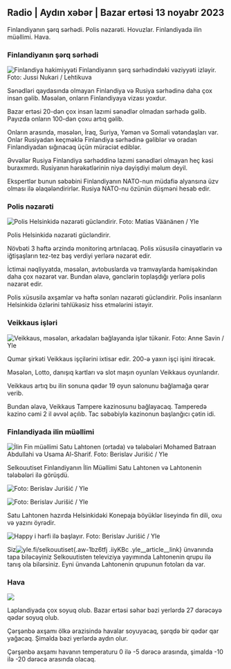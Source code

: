 ## Radio \| Aydın xəbər \| Bazar ertəsi 13 noyabr 2023

Finlandiyanın şərq sərhədi. Polis nəzarəti. Hovuzlar. Finlandiyada ilin müəllimi. Hava.

### Finlandiyanın şərq sərhədi

![Finlandiya hakimiyyəti Finlandiyanın şərq sərhədindəki vəziyyəti izləyir. Foto: Jussi Nukari / Lehtikuva](https://images.cdn.yle.fi/image/upload/c_crop,h_2880,w_5120,x_0,y_171/ar_1.777777777777777,c_fill,g_faces/610h,q_auto:eco/f_auto/fl_lossy/v1699859472/39-11996406551cb5a3d93a)

Sənədləri qaydasında olmayan Finlandiya və Rusiya sərhədinə daha çox insan gəlib. Məsələn, onların Finlandiyaya vizası yoxdur.

Bazar ertəsi 20-dən çox insan lazımi sənədlər olmadan sərhədə gəlib. Payızda onların 100-dən çoxu artıq gəlib.

Onların arasında, məsələn, İraq, Suriya, Yəmən və Somali vətəndaşları var. Onlar Rusiyadan keçməklə Finlandiya sərhədinə gəliblər və oradan Finlandiyadan sığınacaq üçün müraciət ediblər.

Əvvəllər Rusiya Finlandiya sərhəddinə lazımi sənədləri olmayan heç kəsi buraxmırdı. Rusiyanın hərəkətlərinin niyə dəyişdiyi məlum deyil.

Ekspertlər bunun səbəbini Finlandiyanın NATO-nun müdafiə alyansına üzv olması ilə əlaqələndirirlər. Rusiya NATO-nu özünün düşməni hesab edir.

### Polis nəzarəti

![Polis Helsinkidə nəzarəti gücləndirir. Foto: Matias Väänänen / Yle](https://images.cdn.yle.fi/image/upload/c_crop,h_2889,w_5148,x_0,y_107/ar_1.777777777777777,c_fill,g_faces/610d,q_auto:eco/f_auto/fl_lossy/v1697807957/39-11771286512a4e83c1e1)

Polis Helsinkidə nəzarəti gücləndirir.

Növbəti 3 həftə ərzində monitorinq artırılacaq. Polis xüsusilə cinayətlərin və iğtişaşların tez-tez baş verdiyi yerlərə nəzarət edir.

İctimai nəqliyyatda, məsələn, avtobuslarda və tramvaylarda həmişəkindən daha çox nəzarət var. Bundan əlavə, gənclərin toplaşdığı yerlərə polis nəzarət edir.

Polis xüsusilə axşamlar və həftə sonları nəzarəti gücləndirir. Polis insanların Helsinkidə özlərini təhlükəsiz hiss etmələrini istəyir.

### Veikkaus işləri

![Veikkaus, məsələn, arkadaları bağlayanda işlər tükənir. Foto: Anne Savin / Yle](https://images.cdn.yle.fi/image/upload/c_crop,h_1928,w_3427,x_567,y_428/ar_1.777777777777777,c_fill,g_faces,h_pr/120.q_auto:eco/f_auto/fl_lossy/v1633956464/39-86542961643200866ed)

Qumar şirkəti Veikkaus işçilərini ixtisar edir. 200-ə yaxın işçi işini itirəcək.

Məsələn, Lotto, danışıq kartları və slot maşın oyunları Veikkaus oyunlarıdır.

Veikkaus artıq bu ilin sonuna qədər 19 oyun salonunu bağlamağa qərar verib.

Bundan əlavə, Veikkaus Tampere kazinosunu bağlayacaq. Tamperedə kazino cəmi 2 il əvvəl açılıb. Tac səbəbiylə kazinonun başlanğıcı çətin idi.

### Finlandiyada ilin müəllimi

![İlin Fin müəllimi Satu Lahtonen (ortada) və tələbələri Mohamed Batraan Abdullahi və Usama Al-Sharif. Foto: Berislav Jurišić / Yle](https://images.cdn.yle.fi/image/upload/c_crop,h_2982,w_5300,x_0,y_0/ar_1.7777777777777777,c_fill,g_faces,w_06/h_02q_auto:eco/f_auto/fl_lossy/v1699438785/39-1197531654b5ee49bf1f)

Selkouutiset Finlandiyanın İlin Müəllimi Satu Lahtonen və Lahtonenin tələbələri ilə görüşdü.

![ Foto: Berislav Jurišić / Yle](https://images.cdn.yle.fi/image/upload/c_crop,h_3153,w_5603,x_0,y_0/ar_1.777777777777777,c_fill,g_faces,g_610,0/q_auto:eco/f_auto/fl_lossy/v1699438827/39-1197537654b5ee95baf1)

![ Foto: Berislav Jurišić / Yle](https://images.cdn.yle.fi/image/upload/c_crop,h_3362,w_5987,x_0,y_0/ar_1.777777777777777,c_fill,g_faces,g_610,0/q_auto:eco/f_auto/fl_lossy/v1699438816/39-1197536654b5ee899b41)

Satu Lahtonen hazırda Helsinkidəki Konepaja böyüklər liseyində fin dili, oxu və yazını öyrədir.

![Happy i hərfi ilə başlayır. Foto: Berislav Jurišić / Yle](https://images.cdn.yle.fi/image/upload/c_crop,h_3362,w_5987,x_0,y_0/ar_1.7777777777777777,c_fill,g_faces,w_06/h_02q_auto:eco/f_auto/fl_lossy/v1699438816/39-1197535654b5ee7e3b58)

Siz![yle.fi/selkouutiset](https://yle.fi/selkouutiset){.aw-1bz6tfj .iiyKBc .yle__article__link} ünvanında tapa biləcəyiniz Selkouutisten televiziya yayımında Lahtonenin qrupu ilə tanış ola bilərsiniz. Eyni ünvanda Lahtonenin qrupunun fotoları da var.

### Hava

![](https://images.cdn.yle.fi/image/upload/c_crop,h_1080,w_1919,x_0,y_0/ar_1.7777777777777777,c_fill,g_faces,h_675,w_1200/eq/eqf_auto/fl_lossy/v1699893163/39-119999365524f872df8f)

Laplandiyada çox soyuq olub. Bazar ertəsi səhər bəzi yerlərdə 27 dərəcəyə qədər soyuq olub.

Çərşənbə axşamı ölkə ərazisində havalar soyuyacaq, şərqdə bir qədər qar yağacaq. Şimalda bəzi yerlərdə aydın olur.

Çərşənbə axşamı havanın temperaturu 0 ilə -5 dərəcə arasında, şimalda -10 ilə -20 dərəcə arasında olacaq.